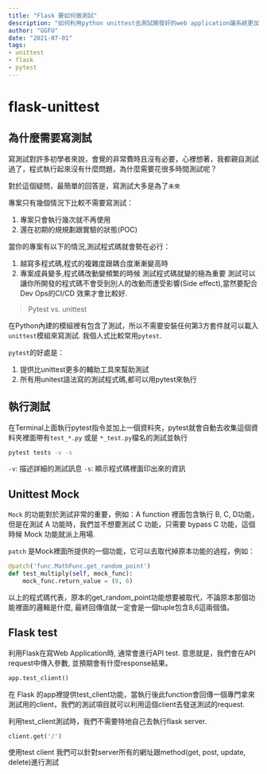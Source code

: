 ```yaml
---
title: "Flask 要如何做測試"
description: "如何利用python unittest去測試開發好的web application讓系統更加穩定"
author: "GGFU"
date: "2021-07-01"
tags: 
- unittest
- flask
- pytest
---
```


# flask-unittest

## 為什麼需要寫測試

寫測試對許多初學者來說，會覺的非常費時且沒有必要，心裡想著，我都親自測試過了，程式執行起來沒有什麼問題，為什麼需要花很多時間測試呢？

對於這個疑問，最簡單的回答是，寫測試大多是為了`未來`

專案只有幾個情況下比較不需要寫測試：
1. 專案只會執行幾次就不再使用
2. 還在初期的規規劃跟實驗的狀態(POC)

當你的專案有以下的情況,測試程式碼就會勢在必行：
1. 越寫多程式碼,程式的複雜度跟耦合度漸漸變高時
2. 專案成員變多,程式碼改動變頻繁的時候
測試程式碼就變的極為重要
測試可以讓你所開發的程式碼不會受到別人的改動而遭受影響(Side effect),當然要配合Dev Ops的CI/CD 效果才會比較好.


> Pytest vs. unittest

在Python內建的模組裡有包含了測試，所以不需要安裝任何第3方套件就可以載入`unittest`模組來寫測試.
我個人式比較常用`pytest`.

`pytest`的好處是：
1. 提供比unittest更多的輔助工具來幫助測試
2. 所有用unitest語法寫的測試程式碼,都可以用pytest來執行

## 執行測試

在Terminal上面執行pytest指令並加上一個資料夾，pytest就會自動去收集這個資料夾裡面帶有`test_*.py` 或是 `*_test.py`檔名的測試並執行

```sh
pytest tests -v -s
```
`-v`: 描述詳細的測試訊息
`-s`: 顯示程式碼裡面印出來的資訊


## Unittest Mock

`Mock` 的功能對於測試非常的重要，例如：A function 裡面包含執行 B, C, D功能，但是在測試 A 功能時，我們並不想要測試 C 功能，只需要 bypass C 功能，這個時候 Mock 功能就派上用場.

`patch` 是Mock裡面所提供的一個功能，它可以去取代掉原本功能的過程，例如：

```py
@patch('func.MathFunc.get_random_point')
def test_multiply(self, mock_func):
    mock_func.return_value = (8, 6)
```
以上的程式碼代表，原本的get_random_point功能想要被取代，不論原本那個功能裡面的邏輯是什麼, 最終回傳值就一定會是一個tuple包含8,6這兩個值。


## Flask test

利用Flask在寫Web Application時, 通常會進行API test. 意思就是，我們會在API request中傳入參數, 並預期會有什麼response結果。
```py
app.test_client()
```
在 Flask 的app裡提供test_client功能，當執行後此function會回傳一個專門拿來測試用的client，我們的測試項目就可以利用這個client去發送測試的request.

利用test_client測試時，我們不需要特地自己去執行flask server.

```py
client.get('/')
```
使用test client 我們可以針對server所有的網址跟method(get, post, update, delete)進行測試
